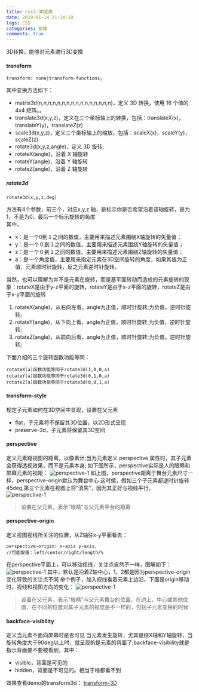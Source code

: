 ```yaml
---
title: css3-3D变换
date: 2018-01-14 21:14:19
tags: CSS
categories: 前端
comments: true
---
```


3D转换，能够对元素进行3D变换
<!--more-->

#### transform

    transform: none|transform-functions;
其中变换方法如下：
- matrix3d(n,n,n,n,n,n,n,n,n,n,n,n,n,n,n,n)，定义 3D 转换，使用 16 个值的 4x4 矩阵。。
- translate3d(x,y,z)，定义在三个坐标轴上的转换，包括：translateX(x)，translateY(y)，translateZ(z)
- scale3d(x,y,z)，定义三个坐标轴上的缩放，包括：scaleX(x)，scaleY(y)，scaleZ(z)
- rotate3d(x,y,z,angle)，定义 3D 旋转;
- rotateX(angle)，沿着 X 轴旋转
- rotateY(angle)，沿着 Y 轴旋转
- rotateZ(angle)，沿着 Z 轴旋转

##### rotate3d

    rotate3d(x,y,z,deg) 

方法有4个参数，前三个，对应x,y,z 轴，是标示你是否希望沿着该轴旋转，是为1，不是为0，最后一个标示旋转的角度  
其中，

- x：是一个0到１之间的数值，主要用来描述元素围绕X轴旋转的矢量值； 
- y：是一个０到１之间的数值，主要用来描述元素围绕Y轴旋转的矢量值； 
- z：是一个０到１之间的数值，主要用来描述元素围绕Z轴旋转的矢量值； 
- a：是一个角度值，主要用来指定元素在3D空间旋转的角度，如果其值为正值，元素顺时针旋转，反之元素逆时针旋转。

当然，也可以理解为并不是元素在旋转，而是基平面转动而造成的元素旋转的现象：rotateX是由于y-z平面的旋转，rotateY是由于x-z平面的旋转，rotateZ是由于x-y平面的旋转
1. rotateX(angle)，从右向左看，angle为正值，顺时针旋转;为负值，逆时针旋转;
2. rotateY(angle)，从下向上看，angle为正值，顺时针旋转;为负值，逆时针旋转;
3. rotateZ(angle)，从前向后看，angle为正值，顺时针旋转;为负值，逆时针旋转;

下面介绍的三个旋转函数功能等同：

    rotateX(a)函数功能等同于rotate3d(1,0,0,a)
    rotateY(a)函数功能等同于rotate3d(0,1,0,a)
    rotateZ(a)函数功能等同于rotate3d(0,0,1,a)

#### transform-style
规定子元素如何在3D空间中显现，设置在父元素
- flat，子元素将不保留其3D位置，以2D形式呈现
- preserve-3d，子元素将保留其3D空间

#### perspective
定义元素距视图的距离，以像素计;当为元素定义 perspective 属性时，其子元素会获得透视效果，而不是元素本身;
如下图所示，perspective实际是人的眼睛和屏幕元素的视距：
![perspective-1](/images/2018-01-07_perspective.jpg)
如上图，perspective距离于舞台元素尺寸一样，perspective-origin默认为舞台中心
这时侯，假如三个子元素都逆时针旋转45deg,第三个元素在视图上将“消失”，因为其正好与视线平行，
![perspective-1](/images/2018-01-07_perspective2.jpg)

> 设置在父元素，表示"眼睛"与父元素平台的距离

#### perspective-origin
定义视图视线所关注的位置，从Z轴往x-y平面看去：

    perspective-origin: x-axis y-axis;
    //可能取值：left/center/right/length/%

在perspective平面上，可以移动视线，关注点自然不一样，图解如下：
![perspective-1](/images/2018-01-07_perspective4.jpg)
其中，默认是沿着Z轴中心，1，2都是因为perspective-origin变化导致的关注点不同
举个例子，加入视线看着元素上边沿，下面是origin移动时，视线和视图方向的变化：
![perspective-1](/images/2018-01-07_perspective3.jpg)

> 设置在父元素，表示"眼睛"与父元素舞台的位置，在边上，中心或其他位置，在不同的位置对其子元素的视觉是不一样的，包括子元素变换的时候

#### backface-visibility
定义当元素不面向屏幕时是否可见
当元素发生旋转，尤其是绕X轴和Y轴旋转，当旋转角度大于90deg以上时，就呈现的是元素的背面了;backface-visibility就是指示背面要不要被看到，其中：
- visible，背面是可见的
- hidden，背面是不可见的。相当于啥都看不到


效果查看demo的transform3d：
[transform-3D](http://blueskyawen.com/angular-work-cook/main/other/css3/3d)
